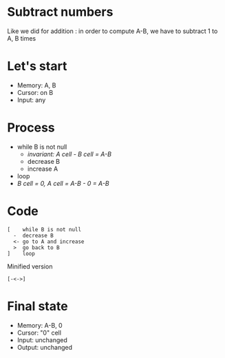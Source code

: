# Subtract numbers

Like we did for addition : in order to compute A-B, we have to subtract 1 to A, B times

# Let's start

* Memory: A, B
* Cursor: on B
* Input: any

# Process

* while B is not null
  * _invariant: A cell - B cell = A-B_
  * decrease B
  * increase A
* loop
* _B cell = 0, A cell = A-B - 0 = A-B_

# Code
```
[    while B is not null
  -  decrease B
  <- go to A and increase
  >  go back to B
]    loop
```

Minified version
```
[-<->]
```

# Final state

* Memory: A-B, 0
* Cursor: "0" cell
* Input: unchanged
* Output: unchanged
